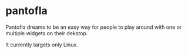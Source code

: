 pantofla
========

Pantofla dreams to be an easy way for people to play around with one or multiple widgets on their dekstop.

It currently targets only Linux.
